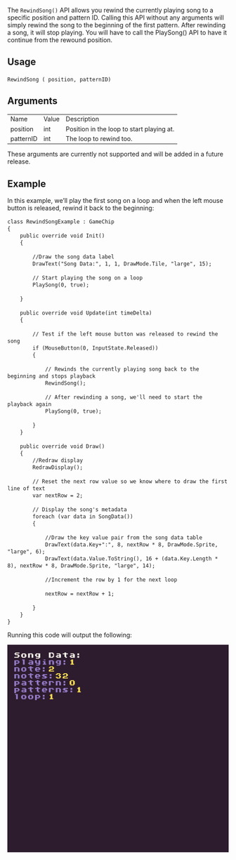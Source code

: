 The `RewindSong()` API allows you rewind the currently playing song to a specific position and pattern ID. Calling this API without any arguments will simply rewind the song to the beginning of the first pattern. After rewinding a song, it will stop playing. You will have to call the PlaySong() API to have it continue from the rewound position.

## Usage

`RewindSong ( position, patternID)`

## Arguments

<table>
  <tr>
    <td>Name</td>
    <td>Value</td>
    <td>Description</td>
  </tr>
  <tr>
    <td>position</td>
    <td>int</td>
    <td>Position in the loop to start playing at.</td>
  </tr>
  <tr>
    <td>patternID</td>
    <td>int</td>
    <td>The loop to rewind too.</td>
  </tr>
</table>


These arguments are currently not supported and will be added in a future release.

## Example

In this example, we’ll play the first song on a loop and when the left mouse button is released, rewind it back to the beginning:

    class RewindSongExample : GameChip
    {
        public override void Init()
        {

            //Draw the song data label
            DrawText("Song Data:", 1, 1, DrawMode.Tile, "large", 15);

            // Start playing the song on a loop
            PlaySong(0, true);

        }

        public override void Update(int timeDelta)
        { 

            // Test if the left mouse button was released to rewind the song
            if (MouseButton(0, InputState.Released))
            { 

                // Rewinds the currently playing song back to the beginning and stops playback
                RewindSong();

                // After rewinding a song, we'll need to start the playback again
                PlaySong(0, true);

            }
        }

        public override void Draw()
        { 
            //Redraw display
            RedrawDisplay();

            // Reset the next row value so we know where to draw the first line of text
            var nextRow = 2;

            // Display the song's metadata
            foreach (var data in SongData())
            {
                
                //Draw the key value pair from the song data table
                DrawText(data.Key+":", 8, nextRow * 8, DrawMode.Sprite, "large", 6);
                DrawText(data.Value.ToString(), 16 + (data.Key.Length * 8), nextRow * 8, DrawMode.Sprite, "large", 14);

                //Increment the row by 1 for the next loop

                nextRow = nextRow + 1;

            }
        }
    }

Running this code will output the following:

<p style="text-align:center"><img src="images/RewindSongOutput_image_0.png" /></p>


